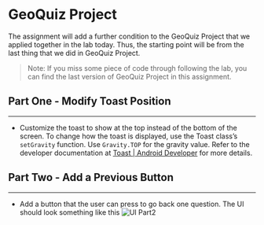 # GeoQuiz Project
The assignment will add a further condition to the GeoQuiz Project that we applied together in the lab today. 
Thus, the starting point will be from the last thing that we did in GeoQuiz Project.
> Note: If you miss some piece of code through following the lab, you can find the last version of GeoQuiz Project in this assignment.

## Part One - Modify Toast Position
---
- Customize the toast to show at the top instead of the bottom of the screen.
 To change how the toast is displayed, use the Toast class’s `setGravity` function. Use `Gravity.TOP` for the gravity value.
  Refer to the developer documentation at [Toast | Android Developer](https://developer.android.com/reference/kotlin/android/widget/Toast#setgravity) 
  for more details.
 
## Part Two - Add a Previous Button
---
- Add a button that the user can press to go back one question. The UI should look something like this
  ![UI Part2](UI_part2.png)
  
